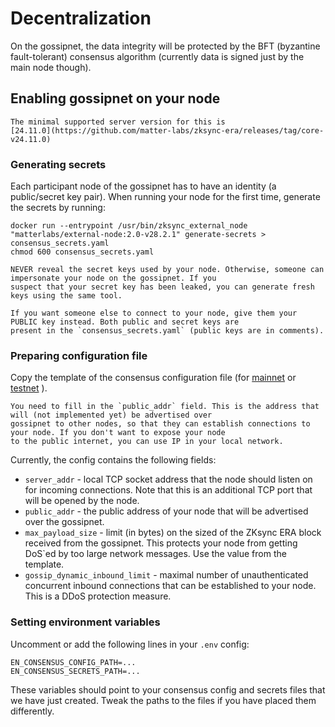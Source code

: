 # Decentralization

On the gossipnet, the data integrity will be protected by the BFT (byzantine fault-tolerant) consensus algorithm
(currently data is signed just by the main node though).

## Enabling gossipnet on your node

```admonish note
The minimal supported server version for this is
[24.11.0](https://github.com/matter-labs/zksync-era/releases/tag/core-v24.11.0)
```

### Generating secrets

Each participant node of the gossipnet has to have an identity (a public/secret key pair). When running your node for
the first time, generate the secrets by running:

```
docker run --entrypoint /usr/bin/zksync_external_node "matterlabs/external-node:2.0-v28.2.1" generate-secrets > consensus_secrets.yaml
chmod 600 consensus_secrets.yaml
```

```admonish danger
NEVER reveal the secret keys used by your node. Otherwise, someone can impersonate your node on the gossipnet. If you
suspect that your secret key has been leaked, you can generate fresh keys using the same tool.

If you want someone else to connect to your node, give them your PUBLIC key instead. Both public and secret keys are
present in the `consensus_secrets.yaml` (public keys are in comments).
```

### Preparing configuration file

Copy the template of the consensus configuration file (for
[mainnet](https://github.com/matter-labs/zksync-era/blob/main/docs/src/guides/external-node/prepared_configs/mainnet_consensus_config.yaml)
or
[testnet](https://github.com/matter-labs/zksync-era/blob/main/docs/src/guides/external-node/prepared_configs/testnet_consensus_config.yaml)
).

```admonish note
You need to fill in the `public_addr` field. This is the address that will (not implemented yet) be advertised over
gossipnet to other nodes, so that they can establish connections to your node. If you don't want to expose your node
to the public internet, you can use IP in your local network.
```

Currently, the config contains the following fields:

- `server_addr` - local TCP socket address that the node should listen on for incoming connections. Note that this is an
  additional TCP port that will be opened by the node.
- `public_addr` - the public address of your node that will be advertised over the gossipnet.
- `max_payload_size` - limit (in bytes) on the sized of the ZKsync ERA block received from the gossipnet. This protects
  your node from getting DoS`ed by too large network messages. Use the value from the template.
- `gossip_dynamic_inbound_limit` - maximal number of unauthenticated concurrent inbound connections that can be
  established to your node. This is a DDoS protection measure.

### Setting environment variables

Uncomment or add the following lines in your `.env` config:

```
EN_CONSENSUS_CONFIG_PATH=...
EN_CONSENSUS_SECRETS_PATH=...
```

These variables should point to your consensus config and secrets files that we have just created. Tweak the paths to
the files if you have placed them differently.
